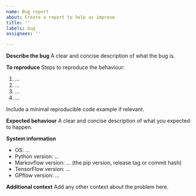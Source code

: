 ```yaml
---
name: Bug report
about: Create a report to help us improve
title: ''
labels: bug
assignees: ''

---
```


**Describe the bug**
A clear and concise description of what the bug is.

**To reproduce**
Steps to reproduce the behaviour:
1. ...
2. ...
3. ...
4. ...

Include a minimal reproducible code example if relevant.

**Expected behaviour**
A clear and concise description of what you expected to happen.

**System information**
 - OS: ...
 - Python version: ...
 - Markovflow version: ... (the pip version, release tag or commit hash)
 - TensorFlow version: ...
 - GPflow version: ...

**Additional context**
Add any other context about the problem here.